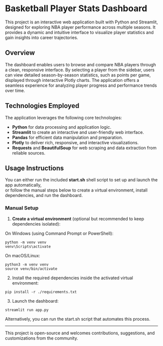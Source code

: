 # Basketball Player Stats Dashboard

This project is an interactive web application built with Python and Streamlit, designed for exploring NBA player performance across multiple seasons. It provides a dynamic and intuitive interface to visualize player statistics and gain insights into career trajectories.

## Overview

The dashboard enables users to browse and compare NBA players through a clean, responsive interface. By selecting a player from the sidebar, users can view detailed season-by-season statistics, such as points per game, displayed through interactive Plotly charts. The application offers a seamless experience for analyzing player progress and performance trends over time.

## Technologies Employed

The application leverages the following core technologies:

- **Python** for data processing and application logic.
- **Streamlit** to create an interactive and user-friendly web interface.
- **Pandas** for efficient data manipulation and preparation.
- **Plotly** to deliver rich, responsive, and interactive visualizations.
- **Requests** and **BeautifulSoup** for web scraping and data extraction from reliable sources.

## Usage Instructions

You can either run the included **start.sh** shell script to set up and launch the app automatically,  
or follow the manual steps below to create a virtual environment, install dependencies, and run the dashboard.

### Manual Setup
1. **Create a virtual environment** (optional but recommended to keep dependencies isolated):

On Windows (using Command Prompt or PowerShell):
   ```
   python -m venv venv
   venv\Scripts\activate
   ```
On macOS/Linux:
  ```
  python3 -m venv venv
  source venv/bin/activate
  ```
  
2. Install the required dependencies inside the activated virtual environment:
```
pip install -r ./requirements.txt
```

3. Launch the dashboard:
```
streamlit run app.py
```

Alternatively, you can run the start.sh script that automates this process.

---

This project is open-source and welcomes contributions, suggestions, and customizations from the community.
